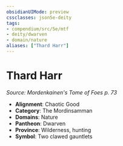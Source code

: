 ```yaml
---
obsidianUIMode: preview
cssclasses: json5e-deity
tags:
- compendium/src/5e/mtf
- deity/dwarven
- domain/nature
aliases: ["Thard Harr"]
---
```

# Thard Harr
*Source: Mordenkainen's Tome of Foes p. 73* 

- **Alignment**: Chaotic Good
- **Category**: The Mordinsamman
- **Domains**: Nature
- **Pantheon**: Dwarven
- **Province**: Wilderness, hunting
- **Symbol**: Two clawed gauntlets